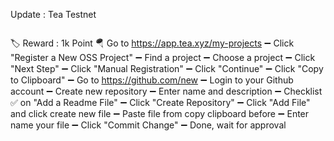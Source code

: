    Update : Tea Testnet 
```
```
🏷 Reward : 1k Point
🪂 Go to https://app.tea.xyz/my-projects
➖️ Click "Register a New OSS Project"
➖️ Find a project
➖️ Choose a project
➖️ Click "Next Step"
➖️ Click "Manual Registration"
➖️ Click "Continue"
➖️ Click "Copy to Clipboard"
➖️ Go to https://github.com/new
➖️ Login to your Github account
➖️ Create new repository
➖️ Enter name and description
➖️ Checklist ✅ on "Add a Readme File"
➖️ Click "Create Repository"
➖️ Click "Add File" and click create new file
➖️ Paste file from copy clipboard before
➖️ Enter name your file
➖️ Click "Commit Change"
➖️ Done, wait for approval
```
```
